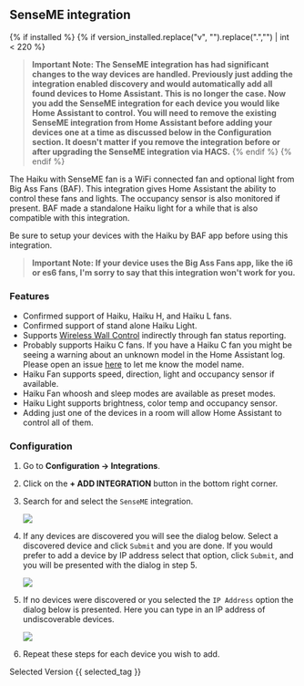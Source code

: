 ## SenseME integration

{% if installed %}
{% if version_installed.replace("v", "").replace(".","") | int < 220  %}
> **Important Note: The SenseME integration has had significant changes to the way devices are handled. Previously just adding the integration enabled discovery and would automatically add all found devices to Home Assistant. This is no longer the case. Now you add the SenseME integration for each device you would like Home Assistant to control. You will need to remove the existing SenseME integration from Home Assistant before adding your devices one at a time as discussed below in the Configuration section. It doesn't matter if you remove the integration before or after upgrading the SenseME integration via HACS.**
{% endif %}
{% endif %}

The Haiku with SenseME fan is a WiFi connected fan and optional light from Big Ass Fans (BAF). This integration gives Home Assistant the ability to control these fans and lights. The occupancy sensor is also monitored if present. BAF made a standalone Haiku light for a while that is also compatible with this integration.

Be sure to setup your devices with the Haiku by BAF app before using this integration.

> **Important Note: If your device uses the Big Ass Fans app, like the i6 or es6 fans, I'm sorry to say that this integration won't work for you.**

### Features

* Confirmed support of Haiku, Haiku H, and Haiku L fans.
* Confirmed support of stand alone Haiku Light.
* Supports [Wireless Wall Control](https://www.bigassfans.com/support/haiku-wireless-wall-control/) indirectly through fan status reporting.
* Probably supports Haiku C fans. If you have a Haiku C fan you might be seeing a warning about an unknown model in the Home Assistant log. Please open an issue [here](https://github.com/mikelawrence/senseme-hacs/issues) to let me know the model name.
* Haiku Fan supports speed, direction, light and occupancy sensor if available.
* Haiku Fan whoosh and sleep modes are available as preset modes.
* Haiku Light supports brightness, color temp and occupancy sensor.
* Adding just one of the devices in a room will allow Home Assistant to control all of them.

### Configuration

1. Go to **Configuration -> Integrations**.
2. Click on the **+ ADD INTEGRATION** button in the bottom right corner.
3. Search for and select the `SenseME` integration.

   <img src="https://raw.githubusercontent.com/mikelawrence/senseme-hacs/master/img/search.png"/>

4. If any devices are discovered you will see the dialog below. Select a discovered device and click `Submit` and you are done. If you would prefer to add a device by IP address select that option, click `Submit`, and you will be presented with the dialog in step 5.

   <img src="https://raw.githubusercontent.com/mikelawrence/senseme-hacs/master/img/device.png"/>

5. If no devices were discovered or you selected the `IP Address` option the dialog below is presented. Here you can type in an IP address of undiscoverable devices.

   <img src="https://raw.githubusercontent.com/mikelawrence/senseme-hacs/master/img/address.png"/>

6. Repeat these steps for each device you wish to add.

Selected Version {{ selected_tag }}
